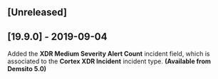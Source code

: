 ## [Unreleased]


## [19.9.0] - 2019-09-04
Added the **XDR Medium Severity Alert Count** incident field, which is associated to the **Cortex XDR Incident** incident type. **(Available from Demsito 5.0)**
